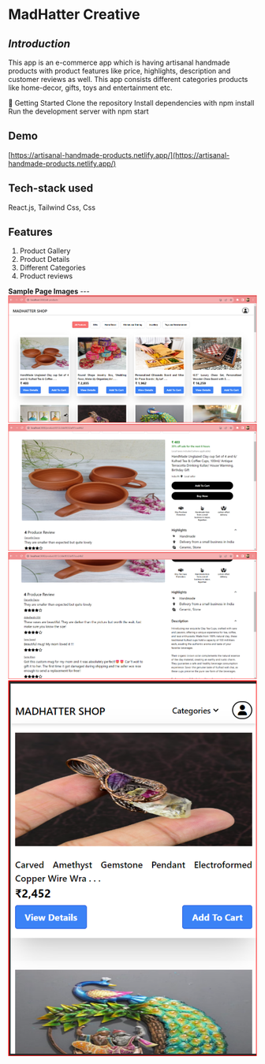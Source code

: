 # MadHatter Creative

***Introduction***
---
This app is an e-commerce app which is having artisanal handmade products with product features like price, highlights, description and customer reviews as well. 
This app consists different categories products like home-decor, gifts, toys and entertainment etc.

🚀 Getting Started 
Clone the repository Install dependencies with npm install 
Run the development server with npm start

## Demo

[https://artisanal-handmade-products.netlify.app/](https://artisanal-handmade-products.netlify.app/)

## Tech-stack used

React.js, Tailwind Css, Css


## Features

1. Product Gallery
2. Product Details
3. Different Categories
4. Product reviews
   
**Sample Page Images**
 ---![Screenshot (1314)](https://github.com/sidhantnahak/e-commerce/blob/main/src/Components/images/all-products-img.png)
 ![Screenshot (1313)](https://github.com/sidhantnahak/e-commerce/blob/main/src/Components/images/product-detail-img-1.png)
  ![Screenshot (1312)](https://github.com/sidhantnahak/e-commerce/blob/main/src/Components/images/product-detail-img-2.png)
 ![Screenshot (1311)](https://github.com/sidhantnahak/e-commerce/blob/main/src/Components/images/small-device.png)
 



